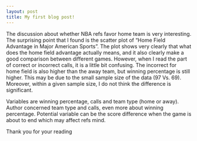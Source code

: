 ```yaml
---
layout: post
title: My first blog post!
---
```


The discussion about whether NBA refs favor home team is very interesting. The surprising point that I found is the scatter plot of “Home Field Advantage in Major American Sports”. The plot shows very clearly that what does the home field advantage actually means, and it also clearly make a good comparison between different games. However, when I read the part of correct or incorrect calls, it is a little bit confusing. The incorrect for home field is also higher than the away team, but winning percentage is still higher. This may be due to the small sample size of the data (97 Vs. 69). Moreover, within a given sample size, I do not think the difference is significant. 


Variables are winning percentage, calls and team type (home or away). Author concerned team type and calls, even more about winning percentage. Potential variable can be the score difference when the game is about to end which may affect refs mind.

Thank you for your reading
